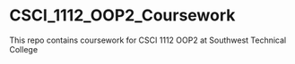 # CSCI_1112_OOP2_Coursework
This repo contains coursework for CSCI 1112 OOP2 at Southwest Technical College
